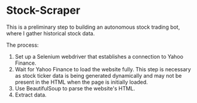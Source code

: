 # Stock-Scraper

This is a preliminary step to building an autonomous stock trading bot, where I gather historical stock data.

The process:
1. Set up a Selenium webdriver that establishes a connection to Yahoo Finance.
2. Wait for Yahoo Finance to load the website fully. This step is necessary as stock ticker data is being generated dynamically and may not be present in the HTML when the page is initially loaded.
3. Use BeautifulSoup to parse the website's HTML.
4. Extract data.

